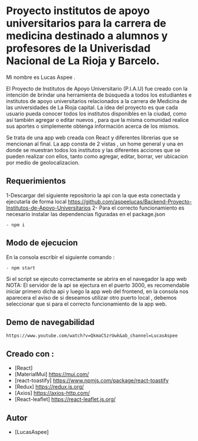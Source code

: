# Proyecto institutos de apoyo universitarios para la carrera de medicina destinado a alumnos y profesores de la Univerisdad Nacional de La Rioja y Barcelo.

Mi nombre es Lucas Aspee .

El Proyecto de Institutos de Apoyo Universitario (P.I.A.U) fue creado con la intención de brindar una herramienta de búsqueda a todos los estudiantes e institutos de apoyo universitarios relacionados a la carrera de Medicina de las universidades de La Rioja capital. La idea del proyecto es que cada usuario pueda conocer todos los institutos disponibles en la ciudad, como así también agregar o editar nuevos , para que la misma comunidad realice sus aportes o simplemente obtenga información acerca de los mismos.

Se trata de una app web creada con React y diferentes librerias que se mencionan al final. La app consta de 2 vistas , un home general  y una en donde se muestran todos los institutos y las diferentes acciones que se pueden realizar con ellos, tanto como agregar, editar, borrar, ver ubicacion por medio de geolocalizacion.

## Requerimientos

1-Descargar del siguiente repositorio la api con la que esta conectada y ejecutarla de forma local  https://github.com/aspeelucas/Backend-Proyecto-Institutos-de-Apoyo-Universitarios
2- Para el correcto funcionamiento es necesario instalar las dependencias figuradas en el package.json
```
- npm i
```


## Modo de ejecucion
En la consola escribir el siguiente comando :
```
- npm start
```
Si el script se ejecuto correctamente se abrira en el navegador la app web
NOTA: El servidor de la api se ejectura en el puerto 3000, es recomendable iniciar primero dicha api y luego la app web del frontend, en la consola nos aparecera el aviso de si deseamos utilizar otro puerto local , debemos seleccionar que si para el correcto funcionamiento de la app web.




## Demo de navegabilidad

```
https://www.youtube.com/watch?v=QkmaCSzrUwk&ab_channel=LucasAspee

```


## Creado con :

* [React] 
* [MaterialMui] https://mui.com/
* [react-toastify] https://www.npmjs.com/package/react-toastify
* [Redux] https://redux.js.org/
* [Axios] https://axios-http.com/
* [React-leaflet] https://react-leaflet.js.org/


## Autor

- [LucasAspee]
